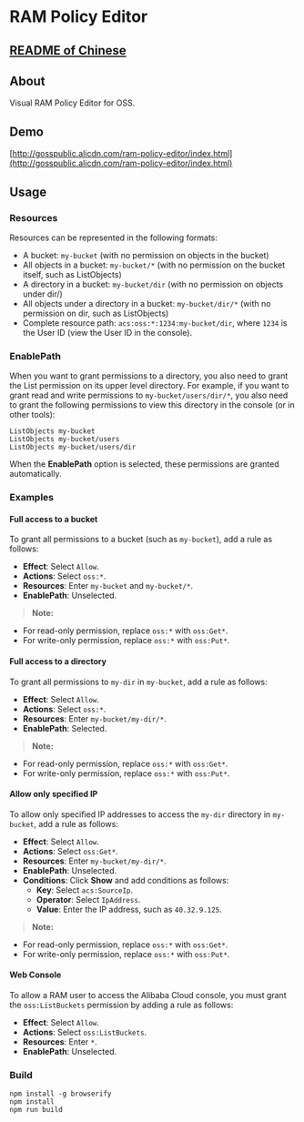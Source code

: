 # RAM Policy Editor

## [README of Chinese](https://github.com/aliyun/ram-policy-editor/blob/master/README-CN.md)

## About

Visual RAM Policy Editor for OSS.

## Demo

[http://gosspublic.alicdn.com/ram-policy-editor/index.html](http://gosspublic.alicdn.com/ram-policy-editor/index.html)

## Usage

### Resources

Resources can be represented in the following formats:

- A bucket: `my-bucket` (with no permission on objects in the bucket)
- All objects in a bucket: `my-bucket/*` (with no permission on the bucket itself, such as ListObjects)
- A directory in a bucket: `my-bucket/dir` (with no permission on objects under dir/)
- All objects under a directory in a bucket: `my-bucket/dir/*` (with no permission on dir, such as ListObjects)
- Complete resource path: `acs:oss:*:1234:my-bucket/dir`, where `1234` is the User ID (view the User ID in the console).

### EnablePath

When you want to grant permissions to a directory, you also need to grant the List permission on its upper level directory. For example, if you want to grant read and write permissions to `my-bucket/users/dir/*`, you also need to grant the following permissions to
view this directory in the console (or in other tools):

```
ListObjects my-bucket
ListObjects my-bucket/users
ListObjects my-bucket/users/dir
```

When the **EnablePath** option is selected, these permissions are granted automatically.

### Examples

#### Full access to a bucket

To grant all permissions to a bucket (such as `my-bucket`), add a rule as follows:

- **Effect**: Select `Allow`.
- **Actions**: Select `oss:*`.
- **Resources**: Enter `my-bucket` and `my-bucket/*`.
- **EnablePath**: Unselected.

> **Note:**
- For read-only permission, replace `oss:*` with `oss:Get*`.
- For write-only permission, replace `oss:*` with `oss:Put*`.

#### Full access to a directory

To grant all permissions to `my-dir` in `my-bucket`, add a rule as follows:

- **Effect**: Select `Allow`.
- **Actions**: Select `oss:*`. 
- **Resources**: Enter `my-bucket/my-dir/*`.
- **EnablePath**: Selected.

> **Note:**
- For read-only permission, replace `oss:*` with `oss:Get*`.
- For write-only permission, replace `oss:*` with `oss:Put*`.

#### Allow only specified IP

To allow only specified IP addresses to access the `my-dir` directory in `my-bucket`, add a rule as follows:

- **Effect**: Select `Allow`.
- **Actions**: Select `oss:Get*`.
- **Resources**: Enter `my-bucket/my-dir/*`.
- **EnablePath**: Unselected.
- **Conditions**: Click **Show** and add conditions as follows:
  - **Key**: Select `acs:SourceIp`. 
  - **Operator**: Select `IpAddress`.
  - **Value**: Enter the IP address, such as `40.32.9.125`.

> **Note:**
- For read-only permission, replace `oss:*` with `oss:Get*`.
- For write-only permission, replace `oss:*` with `oss:Put*`.

#### Web Console

To allow a RAM user to access the Alibaba Cloud console, you must grant the `oss:ListBuckets` permission by adding a rule as follows:

- **Effect**: Select `Allow`.
- **Actions**: Select `oss:ListBuckets`.
- **Resources**: Enter `*`.
- **EnablePath**: Unselected.

### Build

```
npm install -g browserify
npm install
npm run build
```
